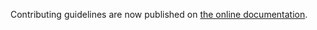 Contributing guidelines are now published on [the online documentation](https://guts.github.io/mkdocs-rss-plugin/changelog/).
